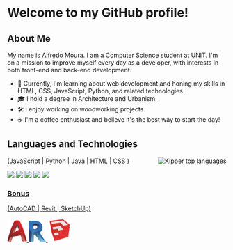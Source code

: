 <h1>Welcome to my GitHub profile!</h1>

## About Me

My name is Alfredo Moura. I am a Computer Science student at [UNIT](https://www.unit.br/). I'm on a mission to improve myself every day as a developer, with interests in both front-end and back-end development.

- 🌱 Currently, I'm learning about web development and honing my skills in HTML, CSS, JavaScript, Python, and related technologies.
- 🎓 I hold a degree in Architecture and Urbanism.
- 🛠️ I enjoy working on woodworking projects.
- ☕ I'm a coffee enthusiast and believe it's the best way to start the day!


## Languages and Technologies
(JavaScript | Python | Java | HTML | CSS )
<img align="right" src="https://github-readme-stats.vercel.app/api/top-langs/?username=Alf-Mou&theme=blue-white" alt="Kipper top languages">


<img src="https://cdn.jsdelivr.net/gh/devicons/devicon@latest/icons/javascript/javascript-original.svg" width=45px/> <img src="https://cdn.jsdelivr.net/gh/devicons/devicon@latest/icons/python/python-original.svg" width=45px/>
<img src="https://cdn.jsdelivr.net/gh/devicons/devicon@latest/icons/java/java-plain.svg" width=45px//> <img src="https://cdn.jsdelivr.net/gh/devicons/devicon@latest/icons/html5/html5-original.svg" width=45px/> <img src="https://cdn.jsdelivr.net/gh/devicons/devicon@latest/icons/css3/css3-original.svg" width=45px/>
<a href="https://github.com/anuraghazra/github-readme-stats">



### Bonus
  (AutoCAD | Revit | SketchUp)
  
  <img src="icons/Autocad_icon.png" width=45px/>   <img src="icons/icon_revit.png" width=40px />   <img src="icons/sketchup_icon.png" width=55px/>
